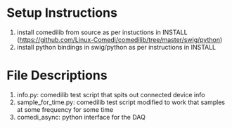 # Setup Instructions 

1. install comedilib from source as per instuctions in INSTALL (https://github.com/Linux-Comedi/comedilib/tree/master/swig/python)
2. install python bindings in swig/python as per instructions in INSTALL

# File Descriptions

1. info.py: comedilib test script that spits out connected device info
2. sample_for_time.py: comedilib test script modified to work that samples at some frequency for some time
3. comedi_async: python interface for the DAQ
